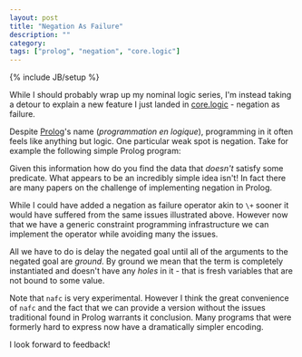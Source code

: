 ```yaml
---
layout: post
title: "Negation As Failure"
description: ""
category: 
tags: ["prolog", "negation", "core.logic"]
---
```

{% include JB/setup %}

While I should probably wrap up my nominal logic series, I'm instead
taking a detour to explain a new feature I just landed in
[core.logic](http://github.com/clojure/core.logic) - negation as
failure.

Despite [Prolog](http://en.wikipedia.org/wiki/Prolog)'s name
(*programmation en logique*), programming in it often feels like
anything but logic. One particular weak spot is negation. Take for
example the following simple Prolog program:

Given this information how do you find the data that *doesn't* satisfy
some predicate. What appears to be an incredibly simple idea isn't! In
fact there are many papers on the challenge of implementing negation
in Prolog.

While I could have added a negation as failure operator akin to `\+`
sooner it would have suffered from the same issues illustrated
above. However now that we have a generic constraint programming
infrastructure we can implement the operator while avoiding many the
issues.

All we have to do is delay the negated goal until all of the arguments
to the negated goal are *ground*. By ground we mean that the term is
completely instantiated and doesn't have any *holes* in it - that is
fresh variables that are not bound to some value.

Note that `nafc` is very experimental. However I think the great
convenience of `nafc` and the fact that we can provide a version
without the issues traditional found in Prolog warrants it
conclusion. Many programs that were formerly hard to express now have
a dramatically simpler encoding.

I look forward to feedback!
